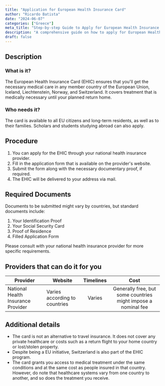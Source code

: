 ```yaml
---
title: "Application for European Health Insurance Card"
author: "Ricardo Batista"
date: "2024-06-07"
categories: ["Greece"]
meta_title: "Step-by-step Guide to Apply for European Health Insurance Card"
description: "A comprehensive guide on how to apply for European Health Insurance Card, who needs it, required documents, and relevant providers."
draft: false
---
```


## Description
### What is it?
The European Health Insurance Card (EHIC) ensures that you'll get the necessary medical care in any member country of the European Union,  Iceland, Liechtenstein, Norway, and Switzerland. It covers treatment that is medically necessary until your planned return home.
### Who needs it?
The card is available to all EU citizens and long-term residents, as well as to their families. Scholars and students studying abroad can also apply.

## Procedure
1. You can apply for the EHIC through your national health insurance provider. 
2. Fill in the application form that is available on the provider's website.
3. Submit the form along with the necessary documentary proof, if required.
4. The EHIC will be delivered to your address via mail.

## Required Documents
Documents to be submitted might vary by countries, but standard documents include:
1. Your Identification Proof
2. Your Social Security Card
3. Proof of Residence
4. Filled Application Form

Please consult with your national health insurance provider for more specific requirements.

## Providers that can do it for you

| Provider        |     Website     |     Timelines    |       Cost      |
| --------------- | --------------- |  :-------------: | :-------------: |
| National Health Insurance Provider|  Varies according to countries      |      Varies      |        Generally free, but some countries might impose a nominal fee     |

## Additional details
- The card is not an alternative to travel insurance. It does not cover any private healthcare or costs such as a return flight to your home country or lost/stolen property.
- Despite being a EU initiative, Switzerland is also part of the EHIC program.
- The card grants you access to medical treatment under the same conditions and at the same cost as people insured in that country. However, do note that healthcare systems vary from one country to another, and so does the treatment you receive.